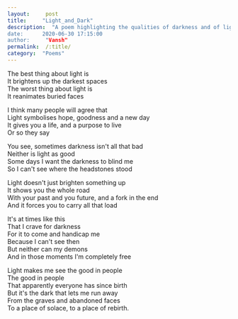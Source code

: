 ```yaml
---
layout:     post
title:     "Light_and_Dark"
description:  "A poem highlighting the qualities of darkness and of light
date:      2020-06-30 17:15:00
author:     "Vansh"
permalink:  /:title/
category:  "Poems"
---
```


The best thing about light is\
It brightens up the darkest spaces\
The worst thing about light is\
It reanimates buried faces

I think many people will agree that\
Light symbolises hope, goodness and a new day\
It gives you a life, and a purpose to live\
Or so they say

You see, sometimes darkness isn't all that bad\
Neither is light as good\
Some days I want the darkness to blind me\
So I can't see where the headstones stood

Light doesn't just brighten something up\
It shows you the whole road\
With your past and you future, and a fork in the end\
And it forces you to carry all that load

It's at times like this\
That I crave for darkness\
For it to come and handicap me\
Because I can't see then\
But neither can my demons\
And in those moments I'm completely free

Light makes me see the good in people\
The good in people\
That apparently everyone has since birth\
But it's the dark that lets me run away\
From the graves and abandoned faces\
To a place of solace, to a place of rebirth.
